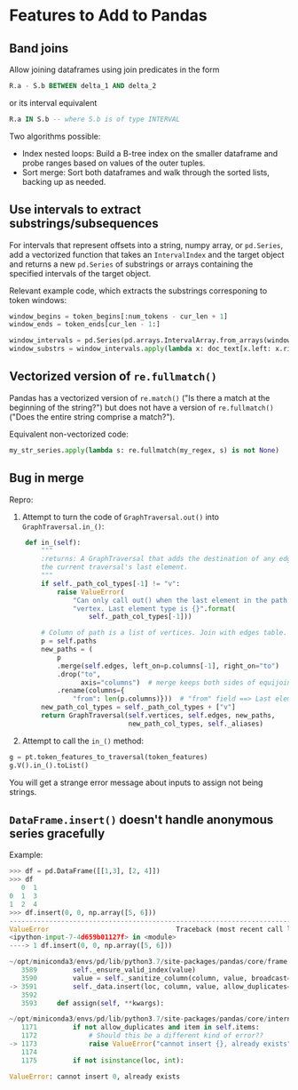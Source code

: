 # Features to Add to Pandas

## Band joins
Allow joining dataframes using join predicates in the form
```sql
R.a - S.b BETWEEN delta_1 AND delta_2
```
or its interval equivalent
```sql
R.a IN S.b -- where S.b is of type INTERVAL
```
Two algorithms possible:
* Index nested loops: Build a B-tree index on the smaller dataframe and probe ranges based on values of the outer tuples.
* Sort merge: Sort both dataframes and walk through the sorted lists, backing up as needed.

## Use intervals to extract substrings/subsequences
For intervals that represent offsets into a string, numpy array, or `pd.Series`,
add a vectorized function that takes an `IntervalIndex` and the target object
and returns a new `pd.Series` of substrings or arrays containing the specified
intervals of the target object.

Relevant example code, which extracts the substrings corresponing to token windows:
```python
window_begins = token_begins[:num_tokens - cur_len + 1]
window_ends = token_ends[cur_len - 1:]

window_intervals = pd.Series(pd.arrays.IntervalArray.from_arrays(window_begins, window_ends))
window_substrs = window_intervals.apply(lambda x: doc_text[x.left: x.right])
```

## Vectorized version of `re.fullmatch()`

Pandas has a vectorized version of `re.match()` ("Is there a match at the 
beginning of the string?") but does not have a version of `re.fullmatch()`
("Does the entire string comprise a match?").

Equivalent non-vectorized code:
```python
my_str_series.apply(lambda s: re.fullmatch(my_regex, s) is not None)
```

## Bug in merge

Repro: 

1. Attempt to turn the code of `GraphTraversal.out()` into `GraphTraversal.in_()`:
```python
    def in_(self):
        """
        :returns: A GraphTraversal that adds the destination of any edges into
        the current traversal's last element.
        """
        if self._path_col_types[-1] != "v":
            raise ValueError(
                "Can only call out() when the last element in the path is a "
                "vertex. Last element type is {}".format(
                    self._path_col_types[-1]))

        # Column of path is a list of vertices. Join with edges table.
        p = self.paths
        new_paths = (
            p
            .merge(self.edges, left_on=p.columns[-1], right_on="to")
            .drop("to",
                  axis="columns")  # merge keeps both sides of equijoin
            .rename(columns={
                "from": len(p.columns)}))  # "from" field ==> Last element
        new_path_col_types = self._path_col_types + ["v"]
        return GraphTraversal(self.vertices, self.edges, new_paths,
                              new_path_col_types, self._aliases)
```
2. Attempt to call the `in_()` method:
```python
g = pt.token_features_to_traversal(token_features)
g.V().in_().toList()
```
You will get a strange error message about inputs to assign not being strings.

## `DataFrame.insert()` doesn't handle anonymous series gracefully
Example:
```python
>>> df = pd.DataFrame([[1,3], [2, 4]])
>>> df
   0  1
0  1  3
1  2  4
>>> df.insert(0, 0, np.array([5, 6]))
---------------------------------------------------------------------------
ValueError                                Traceback (most recent call last)
<ipython-input-7-4d659b01127f> in <module>
----> 1 df.insert(0, 0, np.array([5, 6]))

~/opt/miniconda3/envs/pd/lib/python3.7/site-packages/pandas/core/frame.py in insert(self, loc, column, value, allow_duplicates)
   3589         self._ensure_valid_index(value)
   3590         value = self._sanitize_column(column, value, broadcast=False)
-> 3591         self._data.insert(loc, column, value, allow_duplicates=allow_duplicates)
   3592 
   3593     def assign(self, **kwargs):

~/opt/miniconda3/envs/pd/lib/python3.7/site-packages/pandas/core/internals/managers.py in insert(self, loc, item, value, allow_duplicates)
   1171         if not allow_duplicates and item in self.items:
   1172             # Should this be a different kind of error??
-> 1173             raise ValueError("cannot insert {}, already exists".format(item))
   1174 
   1175         if not isinstance(loc, int):

ValueError: cannot insert 0, already exists
```
